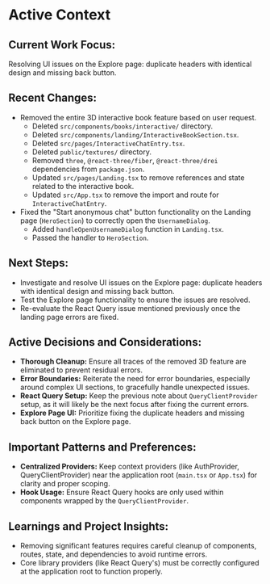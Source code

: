 # Active Context

## Current Work Focus:
Resolving UI issues on the Explore page: duplicate headers with identical design and missing back button.

## Recent Changes:
- Removed the entire 3D interactive book feature based on user request.
  - Deleted `src/components/books/interactive/` directory.
  - Deleted `src/components/landing/InteractiveBookSection.tsx`.
  - Deleted `src/pages/InteractiveChatEntry.tsx`.
  - Deleted `public/textures/` directory.
  - Removed `three`, `@react-three/fiber`, `@react-three/drei` dependencies from `package.json`.
  - Updated `src/pages/Landing.tsx` to remove references and state related to the interactive book.
  - Updated `src/App.tsx` to remove the import and route for `InteractiveChatEntry`.
- Fixed the "Start anonymous chat" button functionality on the Landing page (`HeroSection`) to correctly open the `UsernameDialog`.
  - Added `handleOpenUsernameDialog` function in `Landing.tsx`.
  - Passed the handler to `HeroSection`.

## Next Steps:
- Investigate and resolve UI issues on the Explore page: duplicate headers with identical design and missing back button.
- Test the Explore page functionality to ensure the issues are resolved.
- Re-evaluate the React Query issue mentioned previously once the landing page errors are fixed.

## Active Decisions and Considerations:
- **Thorough Cleanup:** Ensure all traces of the removed 3D feature are eliminated to prevent residual errors.
- **Error Boundaries:** Reiterate the need for error boundaries, especially around complex UI sections, to gracefully handle unexpected issues.
- **React Query Setup:** Keep the previous note about `QueryClientProvider` setup, as it will likely be the next focus after fixing the current errors.
- **Explore Page UI:** Prioritize fixing the duplicate headers and missing back button on the Explore page.

## Important Patterns and Preferences:
- **Centralized Providers:** Keep context providers (like AuthProvider, QueryClientProvider) near the application root (`main.tsx` or `App.tsx`) for clarity and proper scoping.
- **Hook Usage:** Ensure React Query hooks are only used within components wrapped by the `QueryClientProvider`.

## Learnings and Project Insights:
- Removing significant features requires careful cleanup of components, routes, state, and dependencies to avoid runtime errors.
- Core library providers (like React Query's) must be correctly configured at the application root to function properly.